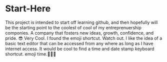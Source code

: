 # Start-Here
This project is intended to start off learning github, and then hopefully will be the starting point to the coolest of cool of my entreprenuership componies. A company that fosters new ideas, growth, confidence, and pride.
😎 Very Cool. I found the emoji shortcut. Watch out. I like the idea of a basic text editor that can be accessed from any where as long as I have internet access. It would be cool to find a time and date stamp keyboard shortcut.
emoji time.🤔♓😊
